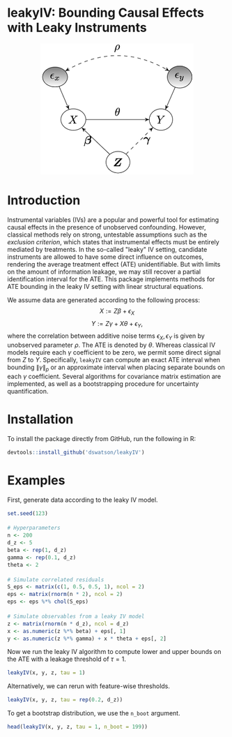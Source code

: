 # leakyIV: Bounding Causal Effects with Leaky Instruments
<p align="center">
<img src="dag.png" width="350">
</p>

# Introduction
Instrumental variables (IVs) are a popular and powerful tool for estimating causal effects in the presence of unobserved confounding. However, classical methods rely on strong, untestable assumptions such as the *exclusion criterion*, which states that instrumental effects must be entirely mediated by treatments. In the so-called "leaky" IV setting, candidate instruments are allowed to have some direct influence on outcomes, rendering the average treatment effect (ATE) unidentifiable. But with limits on the amount of information leakage, we may still recover a partial identification interval for the ATE. This package implements methods for ATE bounding in the leaky IV setting with linear structural equations.

We assume data are generated according to the following process: $$X := Z \beta + \epsilon_X$$ $$Y := Z \gamma + X \theta + \epsilon_Y,$$ where the correlation between additive noise terms $\epsilon_X, \epsilon_Y$ is given by unobserved parameter $\rho$. The ATE is denoted by $\theta$. Whereas classical IV models require each $\gamma$ coefficient to be zero, we permit some direct signal from $Z$ to $Y$. Specifically, `leakyIV` can compute an exact ATE interval when bounding $\lVert \gamma \rVert_p$ or an approximate interval when placing separate bounds on each $\gamma$ coefficient. Several algorithms for covariance matrix estimation are implemented, as well as a bootstrapping procedure for uncertainty quantification.

# Installation
To install the package directly from GitHub, run the following in R:
``` r
devtools::install_github('dswatson/leakyIV')
```

# Examples
First, generate data according to the leaky IV model.
``` r
set.seed(123)

# Hyperparameters
n <- 200
d_z <- 5
beta <- rep(1, d_z)
gamma <- rep(0.1, d_z)
theta <- 2

# Simulate correlated residuals
S_eps <- matrix(c(1, 0.5, 0.5, 1), ncol = 2)
eps <- matrix(rnorm(n * 2), ncol = 2)
eps <- eps %*% chol(S_eps)

# Simulate observables from a leaky IV model
z <- matrix(rnorm(n * d_z), ncol = d_z)
x <- as.numeric(z %*% beta) + eps[, 1]
y <- as.numeric(z %*% gamma) + x * theta + eps[, 2]
```

Now we run the leaky IV algorithm to compute lower and upper bounds on the ATE with a leakage threshold of $\tau = 1$.
``` r
leakyIV(x, y, z, tau = 1)
``` 
Alternatively, we can rerun with feature-wise thresholds.
``` r
leakyIV(x, y, z, tau = rep(0.2, d_z))
``` 
To get a bootstrap distribution, we use the `n_boot` argument.
``` r
head(leakyIV(x, y, z, tau = 1, n_boot = 199))
``` 


